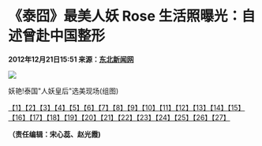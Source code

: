 # 《泰囧》最美人妖 Rose 生活照曝光：自述曾赴中国整形

**2012年12月21日15:51  来源：[东北新闻网](http://www.nen.com.cn/)**

[![](http://www.people.com.cn/mediafile/pic/20121221/20/16885919729932304984.jpg)](/n/2012/1221/c40606-19976691-19.html)

妖艳!泰国"人妖皇后"选美现场(组图)

[【1】](/n/2012/1221/c40606-19976691.html)[【2】](/n/2012/1221/c40606-19976691-2.html)[【3】](/n/2012/1221/c40606-19976691-3.html)[【4】](/n/2012/1221/c40606-19976691-4.html)[【5】](/n/2012/1221/c40606-19976691-5.html)[【6】](/n/2012/1221/c40606-19976691-6.html)[【7】](/n/2012/1221/c40606-19976691-7.html)[【8】](/n/2012/1221/c40606-19976691-8.html)[【9】](/n/2012/1221/c40606-19976691-9.html)[【10】](/n/2012/1221/c40606-19976691-10.html)[【11】](/n/2012/1221/c40606-19976691-11.html)[【12】](/n/2012/1221/c40606-19976691-12.html)[【13】](/n/2012/1221/c40606-19976691-13.html)[【14】](/n/2012/1221/c40606-19976691-14.html)[【15】](/n/2012/1221/c40606-19976691-15.html)[【16】](/n/2012/1221/c40606-19976691-16.html)[【17】](/n/2012/1221/c40606-19976691-17.html)[【18】](/n/2012/1221/c40606-19976691-18.html)[【19】](/n/2012/1221/c40606-19976691-19.html)[【20】](/n/2012/1221/c40606-19976691-20.html)[【21】](/n/2012/1221/c40606-19976691-21.html)[【22】](/n/2012/1221/c40606-19976691-22.html)[【23】](/n/2012/1221/c40606-19976691-23.html)[【24】](/n/2012/1221/c40606-19976691-24.html)[【25】](/n/2012/1221/c40606-19976691-25.html)[【26】](/n/2012/1221/c40606-19976691-26.html)[【27】](/n/2012/1221/c40606-19976691-27.html)

__（责任编辑：宋心蕊、赵光霞)__

